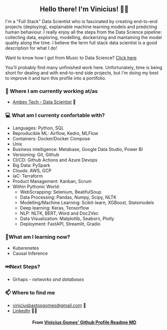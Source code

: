<h2 align="center">Hello there! I'm Vinicius! 👋🤓</h2>

I'm a "Full Stack" Data Scientist who is fascinated by creating end-to-end projects (deploying), explainable machine learning models and predicting human behaviour. I really enjoy all the steps from the Data Science pipeline: collecting data, exploring, modelling, dockerizing and mantaining the model quality along the time. I believe the term full stack data scientist is a good description for what I do! 

Want to know how I got from Music to Data Science? [Click here](https://medium.com/@vinibgomes/from-music-phd-to-data-science-f940c590f9f2)

You'll probably find many unfinished work here. Unfortunately, time is being short for dealing and with end-to-end side projects, but I'm doing my best to improve it and turn this profile into a portifolio.



### 💼 Where I am currently working at/as
- [Ambev Tech - Data Scientist](https://ambevtech.com.br/) 💼 

### 💻 What am I currenty confortable with?
- Languages: Python, SQL
- Reproducible ML: Airflow, Kedro, MLFlow
- Containers: Docker/Docker Compose
- Unix
- Business intelligence: Metabase, Google Data Studio, Power BI
- Versioning: Git, Github
- CI/CD: Github Actions and Azure Devops
- Big Data: PySpark
- Clouds: AWS, GCP
- IaC: Terraform
- Product Management: Kanban, Scrum
- Within Pythonic World:
  - WebScrapping: Selenium, BeatifulSoup
  - Data Processing: Pandas, Numpy, Scipy, NLTK
  - Modelling/Machine Learning: Scikit-learn, XGBoost, Statsmodels
  - Deep learning: Keras, Tensorflow
  - NLP: NLTK, BERT, Word and Doc2Vec
  - Data Visualization: Matplotlib, Seaborn, Plotly
  - Deployment: FastAPI, Streamlit, Gradio

### :eyes:What am I learning now?

- Kuberenetes 
- Causal Inference

### ⏭️Next Steps?
- Grhaps - *networks and databases*

### 📫 Where to find me
- [viniciusbastosgomes@gmail.com](mailto:viniciusbastosgomes@gmail.com) 🐤
- [LinkedIn](https://www.linkedin.com/in/viniciusbastosgomes/) 👨💼


<h4 align="center">From <a href="https://github.com/viniciusbg/viniciusbg"> Vinicius Gomes' Github Profile Readme MD</a></h4>
